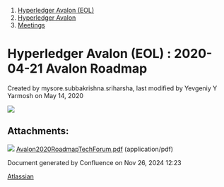 1. [Hyperledger Avalon (EOL)](index.html)
2. [Hyperledger Avalon](Hyperledger-Avalon_17301509.html)
3. [Meetings](Meetings_17301616.html)

# Hyperledger Avalon (EOL) : 2020-04-21 Avalon Roadmap

Created by mysore.subbakrishna.sriharsha, last modified by Yevgeniy Y Yarmosh on May 14, 2020

[![](attachments/thumbnails/17301715/17301722)](attachments/17301715/17301722.pdf)

## Attachments:

![](images/icons/bullet_blue.gif) [Avalon2020RoadmapTechForum.pdf](attachments/17301715/17301722.pdf) (application/pdf)

Document generated by Confluence on Nov 26, 2024 12:23

[Atlassian](http://www.atlassian.com/)
